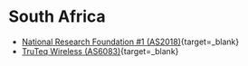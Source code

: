 # South Africa

- [National Research Foundation #1 (AS2018)](http://utl-lnx1.puk.ac.za/cgi-bin/webutil){target=_blank}
- [TruTeq Wireless (AS6083)](http://services.truteq.com/){target=_blank}

